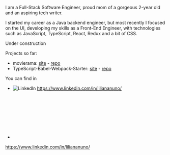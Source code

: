I am a Full-Stack Software Engineer, proud mom of a gorgeous 2-year old and an aspiring tech writer.

I started my career as a Java backend engineer, but most recently I focused on the UI, developing my skills as a Front-End Engineer, with technologies such as JavaScript, TypeScript, React, Redux and a bit of CSS.

Under construction

Projects so far:

 * movierama: [site](https://lilicaway.github.io/movierama/) - [repo](https://github.com/lilicaway/movierama)
 * TypeScript-Babel-Webpack-Starter: [site](https://lilicaway.github.io/TypeScript-Babel-Webpack-Starter/) - [repo](https://github.com/lilicaway/TypeScript-Babel-Webpack-Starter)

You can find in
 * ![LinkedIn](/assets/minima-social-icons.svg#linkedin) https://www.linkedin.com/in/liliananuno/
 * <svg>
  <use xlink:href="/assets/minima-social-icons.svg#linkedin"></use>
</svg> https://www.linkedin.com/in/liliananuno/
